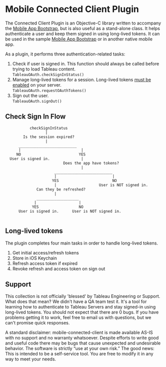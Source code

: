 # Mobile Connected Client Plugin

The Connected Client Plugin is an Objective-C library written to accompany the [Mobile App Bootstrap](https://github.com/tableau/mobile-app-bootstrap), 
but is also useful as a stand-alone class. It helps authenticate a user and keep them signed in using long-lived tokens. It can be used in the sample [Mobile App Bootstrap](https://github.com/tableau/mobile-app-bootstrap) or in another native mobile app.

As a plugin, it performs three authentication-related tasks:

1. Check if user is signed in. This function should always be called before trying to load Tableau content.  
`TableauOAuth.checkSignInStatus()`
2. Manage long-lived tokens for a session. Long-lived tokens [must be enabled](https://onlinehelp.tableau.com/current/server/en-us/devices_connected_credentials.htm) on your server.  
`TableauOAuth.requestOAuthTokens()`
3. Sign out the user.  
`TableauOAuth.signOut()`


## Check Sign In Flow
```
           checkSignInStatus
                  |
        Is the session expired?
                  |
      __________________________
      |                           |
     NO                          YES
  User is signed in.              |
                          Does the app have tokens?
                                  |
                      __________________________
                      |                         |
                     YES                        NO
                      |                   User is NOT signed in.     
              Can they be refreshed?
                      |
              ___________________
             |                   |
            YES                  NO
      User is signed in.      User is NOT signed in.
                    
```

## Long-lived tokens

The plugin completes four main tasks in order to handle long-lived tokens.

1. Get initial access/refresh tokens
2. Store in iOS Keychain
3. Refresh access token if expired
4. Revoke refresh and access token on sign out

## Support

This collection is not officially 'blessed' by Tableau Engineering or Support. What does that mean? We didn't have a QA team test it. It's a tool for learning how to authenticate to Tableau Servers and stay signed-in using long-lived tokens. You should not expect that there are 0 bugs. If you have problems getting it to work, feel free to email us with questions, but we can't promise quick responses.

A standard disclaimer: mobile-connected-client is made available AS-IS with no support and no warranty whatsoever. Despite efforts to write good and useful code there may be bugs that cause unexpected and undesirable behavior. The software is strictly “use at your own risk.”
The good news: This is intended to be a self-service tool. You are free to modify it in any way to meet your needs.
